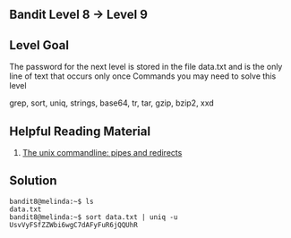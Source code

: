 ## Bandit Level 8 -> Level 9

## Level Goal

The password for the next level is stored in the file data.txt and is the only line of text that occurs only once
Commands you may need to solve this level

grep, sort, uniq, strings, base64, tr, tar, gzip, bzip2, xxd

## Helpful Reading Material

1. [The unix commandline: pipes and redirects](http://www.westwind.com/reference/os-x/commandline/pipes.html)

## Solution

```
bandit8@melinda:~$ ls
data.txt
bandit8@melinda:~$ sort data.txt | uniq -u
UsvVyFSfZZWbi6wgC7dAFyFuR6jQQUhR
```

